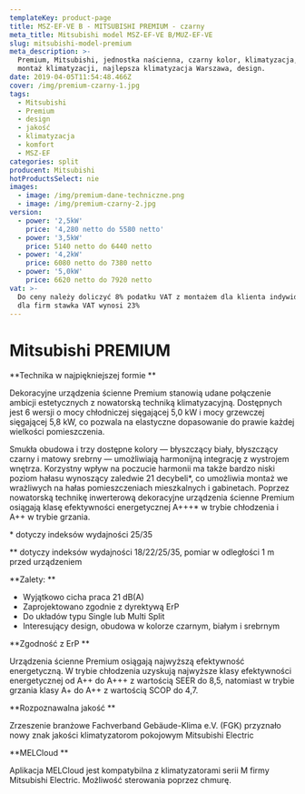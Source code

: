 ```yaml
---
templateKey: product-page
title: MSZ-EF-VE B - MITSUBISHI PREMIUM - czarny
meta_title: Mitsubishi model MSZ-EF-VE B/MUZ-EF-VE
slug: mitsubishi-model-premium
meta_description: >-
  Premium, Mitsubishi, jednostka naścienna, czarny kolor, klimatyzacja, komfort,
  montaż klimatyzacji, najlepsza klimatyzacja Warszawa, design.
date: 2019-04-05T11:54:48.466Z
cover: /img/premium-czarny-1.jpg
tags:
  - Mitsubishi
  - Premium
  - design
  - jakość
  - klimatyzacja
  - komfort
  - MSZ-EF
categories: split
producent: Mitsubishi
hotProductsSelect: nie
images:
  - image: /img/premium-dane-techniczne.png
  - image: /img/premium-czarny-2.jpg
version:
  - power: '2,5kW'
    price: '4,280 netto do 5580 netto'
  - power: '3,5kW'
    price: 5140 netto do 6440 netto
  - power: '4,2kW'
    price: 6080 netto do 7380 netto
  - power: '5,0kW'
    price: 6620 netto do 7920 netto
vat: >-
  Do ceny należy doliczyć 8% podatku VAT z montażem dla klienta indywidualnego,
  dla firm stawka VAT wynosi 23%
---
```

# Mitsubishi PREMIUM

**Technika w najpiękniejszej formie**

Dekoracyjne urządzenia ścienne Premium stanowią udane połączenie ambicji estetycznych z nowatorską techniką klimatyzacyjną. Dostępnych jest 6 wersji o mocy chłodniczej sięgającej 5,0 kW i mocy grzewczej sięgającej 5,8 kW, co pozwala na elastyczne dopasowanie do prawie każdej wielkości pomieszczenia.

Smukła obudowa i trzy dostępne kolory — błyszczący biały, błyszczący czarny i matowy srebrny — umożliwiają harmonijną integrację z wystrojem wnętrza. Korzystny wpływ na poczucie harmonii ma także bardzo niski poziom hałasu wynoszący zaledwie 21 decybeli\*, co umożliwia montaż we wrażliwych na hałas pomieszczeniach mieszkalnych i gabinetach. Poprzez nowatorską technikę inwerterową dekoracyjne urządzenia ścienne Premium osiągają klasę efektywności energetycznej A+++\* w trybie chłodzenia i A++ w trybie grzania.

\* dotyczy indeksów wydajności 25/35 

\*\* dotyczy indeksów wydajności 18/22/25/35, pomiar w odległości 1 m przed urządzeniem

**Zalety:**

* Wyjątkowo cicha praca 21 dB(A)
* Zaprojektowano zgodnie z dyrektywą ErP
* Do układów typu Single lub Multi Split
* Interesujący design, obudowa w kolorze czarnym, białym i srebrnym

**Zgodność z ErP**

Urządzenia ścienne Premium osiągają najwyższą efektywność energetyczną. W trybie chłodzenia uzyskują najwyższe klasy efektywności energetycznej od A++ do A+++ z wartością SEER do 8,5, natomiast w trybie grzania klasy A+ do A++ z wartością SCOP do 4,7.

**Rozpoznawalna jakość**

Zrzeszenie branżowe Fachverband Gebäude-Klima e.V. (FGK) przyznało nowy znak jakości klimatyzatorom pokojowym Mitsubishi Electric

**MELCloud**

Aplikacja MELCloud jest kompatybilna z klimatyzatorami serii M firmy Mitsubishi Electric. Możliwość sterowania poprzez chmurę.
